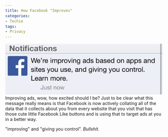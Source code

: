 ```yaml
---
title: How Facebook "Improves"
categories:
- Techie
tags:
- Privacy
---
```


[![20140614-225148-82308205.jpg](/assets/posts/2014/20140614-225148-82308205.jpg)](/assets/posts/2014/20140614-225148-82308205.jpg)
Improving ads, wow, how excited should I be? Just to be clear what this message really means is that Facebook is now actively collating all of the data that it collects about you from every website that you visit that has those cute little Facebook Like buttons and is using that to target ads at you in a better way.

"improving" and "giving you control". _Bullshit_.
